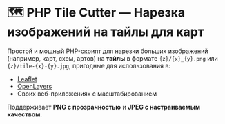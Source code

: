 # 🗺️ PHP Tile Cutter — Нарезка изображений на тайлы для карт

Простой и мощный PHP-скрипт для нарезки больших изображений (например, карт, схем, артов) на **тайлы** в формате `{z}/{x}_{y}.png` или `{z}/tile-{x}-{y}.jpg`, пригодные для использования в:

- [Leaflet](https://leafletjs.com)
- [OpenLayers](https://openlayers.org)
- Своих веб-приложениях с масштабированием

Поддерживает **PNG с прозрачностью** и **JPEG с настраиваемым качеством**.
